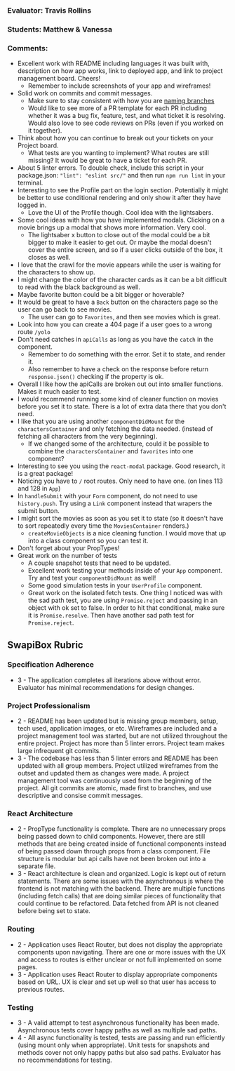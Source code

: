 ### Evaluator: Travis Rollins
### Students: Matthew & Vanessa
### Comments:
* Excellent work with README including languages it was built with, description on how app works, link to deployed app, and link to project management board.  Cheers!
  * Remember to include screenshots of your app and wireframes!
* Solid work on commits and commit messages.
  * Make sure to stay consistent with how you are [naming branches](https://github.com/vrandall66/SWAPI-Trivia/branches/active)
  * Would like to see more of a PR template for each PR including whether it was a bug fix, feature, test, and what ticket it is resolving.  Would also love to see code reviews on PRs (even if you worked on it together).
* Think about how you can continue to break out your tickets on your Project board.
  * What tests are you wanting to implement?  What routes are still missing?  It would be great to have a ticket for each PR.
* About 5 linter errors.  To double check, include this script in your package.json: `"lint": "eslint src/"` and then run `npm run lint` in your terminal.
* Interesting to see the Profile part on the login section.  Potentially it might be better to use conditional rendering and only show it after they have logged in.
  * Love the UI of the Profile though.  Cool idea with the lightsabers.
* Some cool ideas with how you have implemented modals.  Clicking on a movie brings up a modal that shows more information.  Very cool.
  * The lightsaber x button to close out of the modal could be a bit bigger to make it easier to get out.  Or maybe the modal doesn't cover the entire screen, and so if a user clicks outside of the box, it closes as well.
* I love that the crawl for the movie appears while the user is waiting for the characters to show up.
* I might change the color of the character cards as it can be a bit difficult to read with the black background as well.
* Maybe favorite button could be a bit bigger or hoverable?
* It would be great to have a `Back` button on the characters page so the user can go back to see movies.
  * The user can go to `Favorites`, and then see movies which is great.  
* Look into how you can create a 404 page if a user goes to a wrong route `/yolo`
* Don't need catches in `apiCalls` as long as you have the `catch` in the component.
  * Remember to do something with the error.  Set it to state, and render it.
  * Also remember to have a check on the response before return `response.json()` checking if the property is ok.
* Overall I like how the apiCalls are broken out out into smaller functions.  Makes it much easier to test.
* I would recommend running some kind of cleaner function on movies before you set it to state.  There is a lot of extra data there that you don't need.
* I like that you are using another `componentDidMount` for the `charactersContainer` and only fetching the data needed.  (instead of fetching all characters from the very beginning).
  * If we changed some of the architecture, could it be possible to combine the `charactersContainer` and `favorites` into one component?
* Interesting to see you using the `react-modal` package.  Good research, it is a great package!
* Noticing you have to `/` root routes.  Only need to have one. (on lines 113 and 128 in `App`)
* In `handleSubmit` with your `Form` component, do not need to use `history.push`.  Try using a `Link` component instead that wrapers the submit button.
* I might sort the movies as soon as you set it to state (so it doesn't have to sort repeatedly every time the `MoviesContainer` renders.)
  * `createMovieObjects` is a nice cleaning function.  I would move that up into a class component so you can test it.
* Don't forget about your PropTypes!
* Great work on the number of tests
  * A couple snapshot tests that need to be updated.
  * Excellent work testing your methods inside of your `App` component.  Try and test your `componentDidMount` as well!
  * Some good simulation tests in your `UserProfile` component.
  * Great work on the isolated fetch tests.  One thing I noticed was with the sad path test, you are using `Promise.reject` and passing in an object with ok set to false.  In order to hit that conditional, make sure it is `Promise.resolve`.  Then have another sad path test for `Promise.reject`.


## SwapiBox Rubric

### Specification Adherence

* 3 - The application completes all iterations above without error. Evaluator has minimal recommendations for design changes.

### Project Professionalism

* 2 -  README has been updated but is missing group members, setup, tech used, application images, or etc.  Wireframes are included and a project management tool was started, but are not utilized throughout the entire project. Project has more than 5 linter errors. Project team makes large infrequent git commits. 
* 3 - The codebase has less than 5 linter errors and README has been updated with all group members. Project utilized wireframes from the outset and updated them as changes were made. A project management tool was continuously used from the beginning of the project.  All git commits are atomic, made first to branches, and use descriptive and consise commit messages. 

### React Architecture

* 2 - PropType functionality is complete.  There are no unnecessary props being passed down to child components.  However, there are still methods that are being created inside of functional components instead of being passed down through props from a class component.  File structure is modular but api calls have not been broken out into a separate file.  
* 3 - React architecture is clean and organized.  Logic is kept out of return statements.  There are some issues with the asynchronous js where the frontend is not matching with the backend.  There are multiple functions (including fetch calls) that are doing similar pieces of functionality that could continue to be refactored. Data fetched from API is not cleaned before being set to state.

### Routing

* 2 - Application uses React Router, but does not display the appropriate components upon navigating.  There are one or more issues with the UX and access to routes is either unclear or not full implemented on some pages.
* 3 - Application uses React Router to display appropriate components based on URL.  UX is clear and set up well so that user has access to previous routes.

### Testing

* 3 - A valid attempt to test asynchronous functionality has been made.  Asynchronous tests cover happy paths as well as multiple sad paths.
* 4 - All async functionality is tested, tests are passing and run efficiently (using mount only when appropriate).  Unit tests for snapshots and methods cover not only happy paths but also sad paths.  Evaluator has no recommendations for testing.